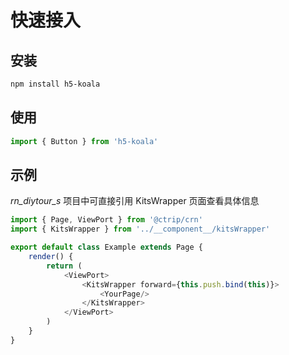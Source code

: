 # 快速接入

## 安装

```bash
npm install h5-koala
```

## 使用

```js
import { Button } from 'h5-koala'
```

## 示例

*rn_diytour_s* 项目中可直接引用 KitsWrapper 页面查看具体信息

```js
import { Page, ViewPort } from '@ctrip/crn'
import { KitsWrapper } from '../__component__/kitsWrapper'

export default class Example extends Page {
    render() {
        return (
            <ViewPort>
                <KitsWrapper forward={this.push.bind(this)}>
                    <YourPage/>
                </KitsWrapper>
            </ViewPort>
        )
    }
}
```

